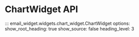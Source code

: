 # ChartWidget API

::: email_widget.widgets.chart_widget.ChartWidget
    options:
        show_root_heading: true
        show_source: false
        heading_level: 3